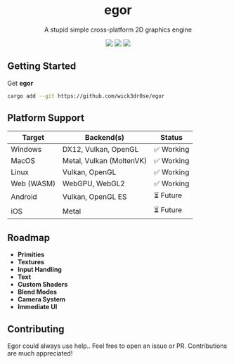 <div align="center">
<h1>egor</h1>
<p>A stupid simple cross-platform 2D graphics engine</p>

<a href="https://crates.io/crates/egor"><img src="https://img.shields.io/crates/v/egor?style=flat-square&color=fc8d62&logo=rust"></a>
<a href='#'><img src="https://img.shields.io/badge/Maintained%3F-Yes-green.svg?style=flat-square&labelColor=232329&color=5277C3"></img></a>
<a href="https://opensourceforce.net/discord"><img src="https://discordapp.com/api/guilds/913584348937207839/widget.png?style=shield"/></a>
</div>

## Getting Started
Get **egor**
```bash
cargo add --git https://github.com/wick3dr0se/egor
```

## Platform Support
Target | Backend(s) | Status
---|---|---
Windows	| DX12, Vulkan, OpenGL | ✅ Working
MacOS | Metal, Vulkan (MoltenVK) | ✅ Working
Linux | Vulkan, OpenGL | ✅ Working
Web (WASM) | WebGPU, WebGL2 | ✅ Working
Android | Vulkan, OpenGL ES | ⏳ Future
iOS | Metal | ⏳ Future

## Roadmap
- **Primities**
- **Textures**
- **Input Handling**
- **Text**
- **Custom Shaders**
- **Blend Modes**
- **Camera System**
- **Immediate UI**

## Contributing
Egor could always use help.. Feel free to open an issue or PR. Contributions are much appreciated!